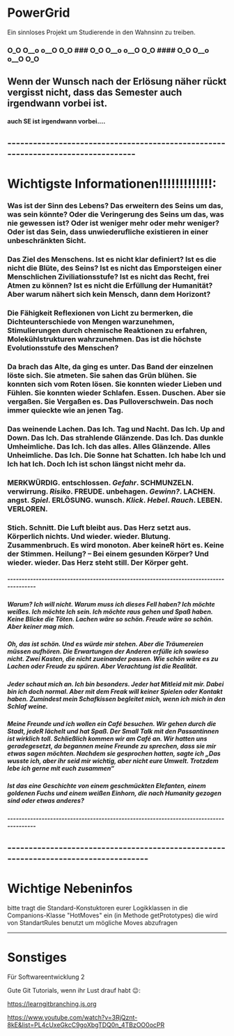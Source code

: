 # PowerGrid
Ein sinnloses Projekt um Studierende in den Wahnsinn zu treiben.

### O_O O__o o__O O_O ### O_O O__o o__O O_O #### O_O O__o o__O O_O

## Wenn der Wunsch nach der Erlösung näher rückt vergisst nicht, dass das Semester auch irgendwann vorbei ist.
#### auch SE ist irgendwann vorbei....

## ---------------------------------------------------------------------------------
# Wichtigste Informationen!!!!!!!!!!!!!:

### Was ist der Sinn des Lebens? Das erweitern des Seins um das, was sein könnte? Oder die Veringerung des Seins um das, was nie gewessen ist? Oder ist weniger mehr oder mehr weniger? Oder ist das Sein, dass unwiederufliche existieren in einer unbeschränkten Sicht.

### Das Ziel des Menschens. Ist es nicht klar definiert? Ist es die nicht die Blüte, des Seins? Ist es nicht das Emporsteigen einer Menschlichen Ziviliationsstufe? Ist es nicht das Recht, frei Atmen zu können? Ist es nicht die Erfüllung der Humanität? Aber warum nähert sich kein Mensch, dann dem Horizont? 

### Die Fähigkeit Reflexionen von Licht zu bermerken, die Dichteunterschiede von Mengen warzunehmen, Stimulierungen durch chemische Reaktionen zu erfahren, Molekühlstrukturen wahrzunehmen. Das ist die höchste Evolutionsstufe des Menschen?

### Da brach das Alte, da ging es unter. Das Band der einzelnen löste sich. Sie atmeten. Sie sahen das Grün blühen. Sie konnten sich vom Roten lösen. Sie konnten wieder Lieben und Fühlen. Sie konnten wieder Schlafen. Essen. Duschen. Aber sie vergaßen. Sie Vergaßen es. Das Pulloverschwein. Das noch immer quieckte wie an jenen Tag.

### Das weinende Lachen. Das Ich. Tag und Nacht. Das Ich. Up and Down. Das Ich. Das strahlende Glänzende. Das Ich. Das dunkle Umheimliche. Das Ich. Ich das alles. Alles Glänzende. Alles Unheimliche. Das Ich. Die Sonne hat Schatten. Ich habe Ich und Ich hat Ich. Doch Ich ist schon längst nicht mehr da.

### MERKWÜRDIG. entschlossen. *Gefahr*. SCHMUNZELN. verwirrung. *Risiko*. FREUDE. unbehagen. *Gewinn?*. LACHEN. angst. *Spiel*. ERLÖSUNG. wunsch. *Klick*. *Hebel*. *Rauch*.  LEBEN. VERLOREN. 

### Stich. Schnitt. Die Luft bleibt aus. Das Herz setzt aus. Körperlich nichts. Und wieder. wieder. Blutung. Zusammenbruch. Es wird monoton. Aber keineR hört es. Keine der Stimmen. Heilung? – Bei einem gesunden Körper? Und wieder. wieder. Das Herz steht still. Der Körper geht.

##### --------------------------------------------------------------------------------------
##### Warum? Ich will nicht. Warum muss ich dieses Fell haben? Ich möchte weißes. Ich möchte Ich sein. Ich möchte raus gehen und Spaß haben. Keine Blicke die Töten. Lachen wäre so schön. Freude wäre so schön. Aber keiner mag mich.

##### Oh, das ist schön. Und es würde mir stehen. Aber die Träumereien müssen aufhören. Die Erwartungen der Anderen erfülle ich sowieso nicht. Zwei Kasten, die nicht zueinander passen. Wie schön wäre es zu Lachen oder Freude zu spüren. Aber Verachtung ist die Realität.
     
##### Jeder schaut mich an. Ich bin besonders. Jeder hat Mitleid mit mir. Dabei bin ich doch normal. Aber mit dem Freak will keiner Spielen oder Kontakt haben. Zumindest mein Schafkissen begleitet mich, wenn ich mich in den Schlaf weine.

##### Meine Freunde und ich wollen ein Café besuchen. Wir gehen durch die Stadt, jedeR lächelt und hat Spaß. Der Small Talk mit den Passantinnen ist wirklich toll. Schließlich kommen wir am Café an. Wir hatten uns geradegesetzt, da begannen meine Freunde zu sprechen, dass sie mir etwas sagen möchten. Nachdem sie gesprochen hatten, sagte ich „Das wusste ich, aber ihr seid mir wichtig, aber nicht eure Umwelt. Trotzdem lebe ich gerne mit euch zusammen“ 

##### Ist das eine Geschichte von einem geschmückten Elefanten, einem goldenen Fuchs und einem weißen Einhorn, die nach Humanity gezogen sind oder etwas anderes?

##### --------------------------------------------------------------------------------------
## ------------------------------------------------------------------------------------
# Wichtige Nebeninfos
bitte tragt die Standard-Konstuktoren eurer Logikklassen in die Companions-Klasse "HotMoves" ein (in Methode getPrototypes)
die wird von StandartRules benutzt um mögliche Moves abzufragen


------------------------------------------------------------------------------
# Sonstiges
Für Softwareentwicklung 2

Gute Git Tutorials, wenn ihr Lust drauf habt 😉:

https://learngitbranching.js.org

https://www.youtube.com/watch?v=3RjQznt-8kE&list=PL4cUxeGkcC9goXbgTDQ0n_4TBzOO0ocPR
